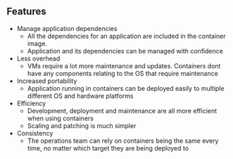 ## Features
* Manage application dependencies
	* All the dependencies for an application are included in the container image. 
	* Application and its dependencies can be managed with confidence
* Less overhead
	* VMs require a lot more maintenance and updates. Containers dont have any components relating to the OS that require maintenance
* Increased portability
	* Application running in containers can be deployed easily to multiple different OS and hardware platforms
* Efficiency
	* Development, deployment and maintenance are all more efficient when using containers
	* Scaling and patching is much simpler
* Consistency
	* The operations team can rely on containers being the same every time, no matter which target they are being deployed to